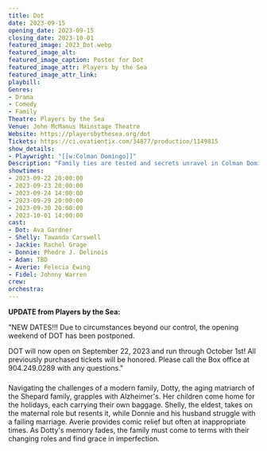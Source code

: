 ```yaml
---
title: Dot
date: 2023-09-15
opening_date: 2023-09-15
closing_date: 2023-10-01
featured_image: 2023_Dot.webp
featured_image_alt: 
featured_image_caption: Poster for Dot
featured_image_attr: Players by the Sea
featured_image_attr_link: 
playbill:
Genres:
- Drama
- Comedy
- Family
Theatre: Players by the Sea
Venue: John McManus Mainstage Theatre
Website: https://playersbythesea.org/dot
Tickets: https://ci.ovationtix.com/34877/production/1149815
show_details: 
- Playwright: "[[w:Colman Domingo]]"
Description: "Family ties are tested and secrets unravel in Colman Domingo's *Dot*, where matriarch Dotty fights to hold onto her memory while her children confront their own chaotic lives."
showtimes:
- 2023-09-22 20:00:00
- 2023-09-23 20:00:00
- 2023-09-24 14:00:00
- 2023-09-29 20:00:00
- 2023-09-30 20:00:00
- 2023-10-01 14:00:00
cast:
- Dot: Ava Gardner
- Shelly: Tawanda Carswell
- Jackie: Rachel Grage
- Donnie: Phedre J. Delinois
- Adam: TBD
- Averie: Felecia Ewing
- Fidel: Johnny Warren
crew:
orchestra:
---
```

**UPDATE from Players by the Sea:**

"NEW DATES!!! Due to circumstances beyond our control, the opening weekend of DOT has been postponed.

DOT will now open on September 22, 2023 and run through October 1st! All previously purchased tickets will be honored. Please call the Box office at 904.249.0289 with any questions."
###

Navigating the challenges of a modern family, Dotty, the aging matriarch of the Shepard family, grapples with Alzheimer's. Her children come home for the holidays, each carrying their own baggage. Shelly, the eldest, takes on the maternal role but resents it, while Donnie and his husband struggle with a failing marriage. Averie provides comic relief but often at inappropriate times. As Dotty's memory fades, the family must come to terms with their changing roles and find grace in imperfection.